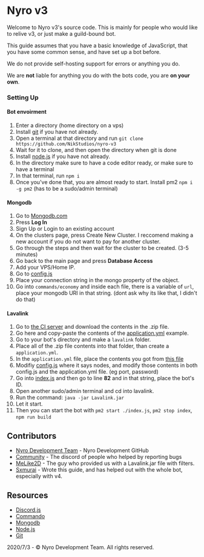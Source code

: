 # Nyro v3

Welcome to Nyro v3's source code. This is mainly for people who would like to relive v3, or just make a guild-bound bot.

This guide assumes that you have a basic knowledge of JavaScript, that you have some common sense, and have set up a bot before.

We do not provide self-hosting support for errors or anything you do.

We are **not** liable for anything you do with the bots code, you are **on your own**.

### Setting Up

#### Bot envoirment

1. Enter a directory (home directory on a vps)
2. Install [git](https://git-scm.com/downloads) if you have not already.
3. Open a terminal at that directory and run `git clone https://github.com/NikStudios/nyro-v3`
4. Wait for it to clone, and then open the directory when git is done
5. Install [node.js](https://nodejs.org/en/download/) if you have not already.
6. In the directory make sure to have a code editor ready, or make sure to have a terminal
7. In that terminal, run `npm i`
8. Once you've done that, you are almost ready to start. Install pm2 `npm i -g pm2` (has to be a sudo/admin terminal)

#### Mongodb

1. Go to [Mongodb.com](https://www.mongodb.com/)
2. Press **Log In**
3. Sign Up or Login to an existing account
4. On the clusters page, press Create New Cluster. I reccomend making a new account if you do not want to pay for another cluster.
5. Go through the steps and then wait for the cluster to be created. (3-5 minutes)
6. Go back to the main page and press **Database Access**
7. Add your VPS/Home IP.
8. Go to [config.js]()
9. Place your connection string in the mongo property of the object.
10. Go into `commands/economy` and inside each file, there is a variable of `url`, place your mongodb URI in that string. (dont ask why its like that, I didn't do that)

#### Lavalink

1. Go to [the CI server](https://ci.fredboat.com/viewLog.html?buildId=lastSuccessful&buildTypeId=Lavalink_Build&tab=artifacts&guest=1) and download the contents in the .zip file.
2. Go here and copy-paste the contents of the [application.yml](https://github.com/Frederikam/Lavalink/blob/master/LavalinkServer/application.yml.example) example.
3. Go to your bot's directory and make a `lavalink` folder.
4. Place all of the .zip file contents into that folder, than create a `application.yml`.
5. In the `application.yml` file, place the contents you got from [this file](https://github.com/Frederikam/Lavalink/blob/master/LavalinkServer/application.yml.example)
6. Modifiy [config.js]() where it says nodes, and modify those contents in both config.js and the application.yml file. (eg port, password)
7. Go into [index.js]() and then go to line **82** and in that string, place the bot's ID.
8. Open another sudo/admin terminal and cd into lavalink.
9. Run the command: `java -jar Lavalink.jar`
10. Let it start.
11. Then you can start the bot with `pm2 start ./index.js`, `pm2 stop index`, `npm run build`

## Contributors

- [Nyro Development Team](https://github.com/NikStudios) - Nyro Development GitHub
- [Community](https://discord.gg/YdHkWMm) - The discord of people who helped by reporting bugs
- [MeLike2D](https://github.com/MeLike2D) - The guy who provided us with a Lavalink.jar file with filters.
- [Sxmurai](https://github.com/Sxmurai) - Wrote this guide, and has helped out with the whole bot, especially with v4.

## Resources

- [Discord.js](https://discord.js.org/#/docs/main/master/general/welcome)
- [Commando](https://discord.js.org/#/docs/commando/master/general/welcome)
- [Mongodb](https://www.mongodb.com/)
- [Node.js](https://nodejs.org/en/download/)
- [Git](https://git-scm.com/downloads)

2020/7/3 - © Nyro Development Team. All rights reserved.
